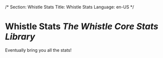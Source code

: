 /*
Section: Whistle Stats
Title: Whistle Stats
Language: en-US
*/

# Whistle Stats *The Whistle Core Stats Library*
Eventually bring you all the stats!
